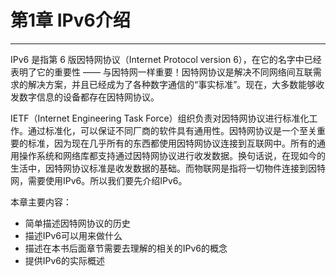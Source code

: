 # 第1章 IPv6介绍
--------
IPv6 是指第 6 版因特网协议（Internet Protocol version 6），在它的名字中已经表明了它的重要性 —— 与因特网一样重要！因特网协议是解决不同网络间互联需求的解决方案，并且已经成为了各种数字通信的“事实标准”。现在，大多数能够收发数字信息的设备都存在因特网协议。

IETF（Internet Engineering Task Force）组织负责对因特网协议进行标准化工作。通过标准化，可以保证不同厂商的软件具有通用性。因特网协议是一个至关重要的标准，因为现在几乎所有的东西都使用因特网协议连接到互联网中。所有的通用操作系统和网络库都支持通过因特网协议进行收发数据。换句话说，在现如今的生活中，因特网协议标准是收发数据的基础。而物联网是指将一切物件连接到因特网，需要使用IPv6。所以我们要先介绍IPv6。

本章主要内容：

* 简单描述因特网协议的历史
* 描述IPv6可以用来做什么
* 描述在本书后面章节需要去理解的相关的IPv6的概念
* 提供IPv6的实际概述


